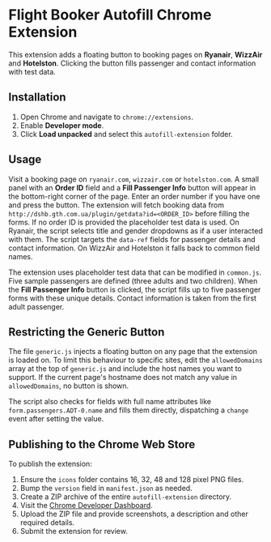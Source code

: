 # Flight Booker Autofill Chrome Extension

This extension adds a floating button to booking pages on **Ryanair**, **WizzAir** and **Hotelston**. Clicking the button fills passenger and contact information with test data.

## Installation
1. Open Chrome and navigate to `chrome://extensions`.
2. Enable **Developer mode**.
3. Click **Load unpacked** and select this `autofill-extension` folder.

## Usage
Visit a booking page on `ryanair.com`, `wizzair.com` or `hotelston.com`. A small panel with an **Order ID** field and a **Fill Passenger Info** button will appear in the bottom-right corner of the page. Enter an order number if you have one and press the button. The extension will fetch booking data from `http://dshb.gth.com.ua/plugin/getdata?id=<ORDER_ID>` before filling the forms. If no order ID is provided the placeholder test data is used. On Ryanair, the script selects title and gender dropdowns as if a user interacted with them. The script targets the `data-ref` fields for passenger details and contact information. On WizzAir and Hotelston it falls back to common field names.

The extension uses placeholder test data that can be modified in `common.js`.
Five sample passengers are defined (three adults and two children). When the
**Fill Passenger Info** button is clicked, the script fills up to five passenger
forms with these unique details. Contact information is taken from the first
adult passenger.

## Restricting the Generic Button
The file `generic.js` injects a floating button on any page that the extension
is loaded on. To limit this behaviour to specific sites, edit the
`allowedDomains` array at the top of `generic.js` and include the host names you
want to support. If the current page's hostname does not match any value in
`allowedDomains`, no button is shown.

The script also checks for fields with full name attributes like
`form.passengers.ADT-0.name` and fills them directly, dispatching a `change`
event after setting the value.

## Publishing to the Chrome Web Store

To publish the extension:

1. Ensure the `icons` folder contains 16, 32, 48 and 128 pixel PNG files.
2. Bump the `version` field in `manifest.json` as needed.
3. Create a ZIP archive of the entire `autofill-extension` directory.
4. Visit the [Chrome Developer Dashboard](https://chrome.google.com/webstore/developer/dashboard). 
5. Upload the ZIP file and provide screenshots, a description and other required details.
6. Submit the extension for review.
